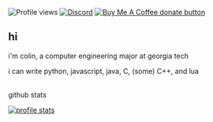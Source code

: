 ![Profile views](https://komarev.com/ghpvc/?username=colinhartigan&color=yellow)
[![Discord](https://img.shields.io/badge/discord-join-7389D8?style=flat&logo=discord)](https://discord.gg/uGuswsZwAT)
<span class="badge-buymeacoffee">
  <a href="https://ko-fi.com/colinh" title="Donate to this project using Buy Me A Coffee"><img src="https://img.shields.io/badge/buy%20me%20a%20coffee-donate-yellow.svg" alt="Buy Me A Coffee donate button" /></a>
</span>

## hi
i'm colin, a computer engineering major at georgia tech

i can write python, javascript, java, C, (some) C++, and lua

<br>
github stats

[![profile stats](https://github-readme-stats.vercel.app/api?username=colinhartigan&theme=graywhite)]()
